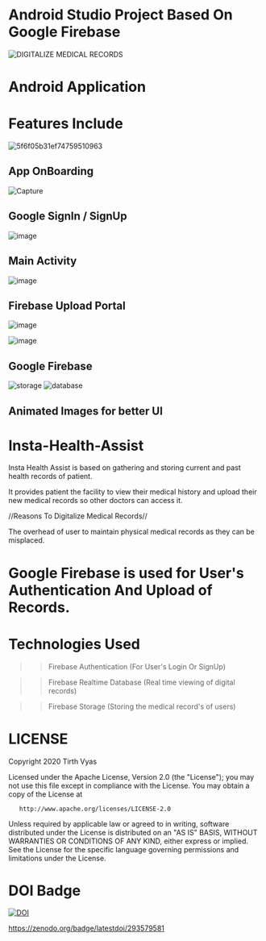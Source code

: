 # Android Studio Project Based On Google Firebase

![DIGITALIZE MEDICAL RECORDS](https://user-images.githubusercontent.com/40208647/94335792-8b781b80-fffb-11ea-8ee2-f5834f38d60f.png)
# Android Application

# Features Include
![5f6f05b31ef74759510963](https://user-images.githubusercontent.com/40208647/94337205-6fc64280-0006-11eb-9b52-120904b4d9e8.gif)




## App OnBoarding

![Capture](https://user-images.githubusercontent.com/40208647/92410279-3fa32680-f161-11ea-8d26-c4c9c21b8ef3.PNG)


## Google SignIn / SignUp

![image](https://user-images.githubusercontent.com/40208647/92410347-70835b80-f161-11ea-9407-986b1e9db6f4.png)

## Main Activity

![image](https://user-images.githubusercontent.com/40208647/92410424-a4f71780-f161-11ea-80e8-1211e45437cc.png)

## Firebase Upload Portal

![image](https://user-images.githubusercontent.com/40208647/92410472-cc4de480-f161-11ea-9cd0-a6f651d722d7.png)

![image](https://user-images.githubusercontent.com/40208647/92410510-f2738480-f161-11ea-97a7-18cc71526aa4.png)

## Google Firebase

![storage](https://user-images.githubusercontent.com/40208647/96548100-e46d6380-12ca-11eb-91a9-2bd8e631cf54.PNG)
![database](https://user-images.githubusercontent.com/40208647/96548102-e6372700-12ca-11eb-9d85-7cb710a2f6eb.PNG)

## Animated Images for better UI 

# Insta-Health-Assist
Insta Health Assist is based on gathering and storing
current and past health records of patient.

It provides patient the facility to view their medical history and upload their new medical records so other doctors can access it.

//Reasons To Digitalize Medical Records//

The overhead of user to maintain physical medical records as
they can be misplaced.

# Google Firebase is used for User's Authentication And Upload of Records.

# Technologies Used

>> Firebase Authentication (For User's Login Or SignUp)

>> Firebase Realtime Database (Real time viewing of digital records)

>> Firebase Storage (Storing the medical record's of users)

# LICENSE

Copyright 2020 Tirth Vyas

   Licensed under the Apache License, Version 2.0 (the "License");
   you may not use this file except in compliance with the License.
   You may obtain a copy of the License at

       http://www.apache.org/licenses/LICENSE-2.0

   Unless required by applicable law or agreed to in writing, software
   distributed under the License is distributed on an "AS IS" BASIS,
   WITHOUT WARRANTIES OR CONDITIONS OF ANY KIND, either express or implied.
   See the License for the specific language governing permissions and
   limitations under the License.

# DOI Badge

[![DOI](https://zenodo.org/badge/293579581.svg)](https://zenodo.org/badge/latestdoi/293579581)

https://zenodo.org/badge/latestdoi/293579581
